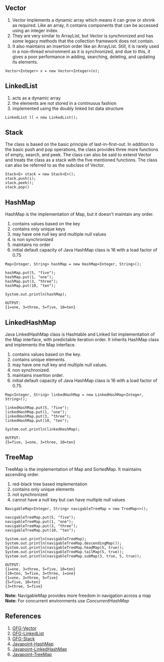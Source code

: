 ## Vector
1. Vector implements a dynamic array which means it can grow or shrink as required. Like an array, it contains components that can be accessed using an integer index.
2. They are very similar to ArrayList, but Vector is synchronized and has some legacy methods that the collection framework does not contain.
3. It also maintains an insertion order like an ArrayList. Still, it is rarely used in a non-thread environment as it is synchronized, and due to this, it gives a poor performance in adding, searching, deleting, and updating its elements.

```
Vector<Integer> v = new Vector<Integer>(n);
```

## LinkedList
1. acts as a dynamic array
2. the elements are not stored in a continuous fashion
3. implemented using the doubly linked list data structure

```
LinkedList ll = new LinkedList(); 
```

## Stack
The class is based on the basic principle of last-in-first-out. In addition to the basic push and pop operations, the class provides three more functions of empty, search, and peek. The class can also be said to extend Vector and treats the class as a stack with the five mentioned functions. The class can also be referred to as the subclass of Vector.

```
Stack<E> stack = new Stack<E>();
stack.push(i);
stack.peek();
stack.pop()
```

## HashMap
HashMap is the implementation of Map, but it doesn't maintain any order.
1. contains values based on the key
2. contains only unique keys
3. may have one null key and multiple null values
4. is non synchronized
5. maintains no order
6. initial default capacity of Java HashMap class is 16 with a load factor of 0.75
```
Map<Integer, String> hashMap = new HashMap<Integer, String>();

hashMap.put(5, "five");
hashMap.put(1, "one");
hashMap.put(3, "three");
hashMap.put(10, "ten");

System.out.println(hashMap);
```
```
OUTPUT:
{1=one, 3=three, 5=five, 10=ten}
```

## LinkedHashMap
Java LinkedHashMap class is Hashtable and Linked list implementation of the Map interface, with predictable iteration order. It inherits HashMap class and implements the Map interface.
1. contains values based on the key.
2. contains unique elements.
3. may have one null key and multiple null values.
4. non synchronized.
5. maintains insertion order.
6. initial default capacity of Java HashMap class is 16 with a load factor of 0.75.

```
Map<Integer, String> linkedHashMap = new LinkedHashMap<Integer, String>();

linkedHashMap.put(5, "five");
linkedHashMap.put(1, "one");
linkedHashMap.put(3, "three");
linkedHashMap.put(10, "ten");

System.out.println(linkedHashMap);
```
```
OUTPUT:
{5=five, 1=one, 3=three, 10=ten}
```

## TreeMap
TreeMap is the implementation of Map and SortedMap. It maintains ascending order.
1. red-black tree based implementation
2. contains only unique elements
3. not synchronized
4. cannot have a null key but can have multiple null values

```
NavigableMap<Integer, String> navigableTreeMap = new TreeMap<>();

navigableTreeMap.put(5, "five");
navigableTreeMap.put(1, "one");
navigableTreeMap.put(3, "three");
navigableTreeMap.put(10, "ten");

System.out.println(navigableTreeMap);
System.out.println(navigableTreeMap.descendingMap());
System.out.println(navigableTreeMap.headMap(5, true));
System.out.println(navigableTreeMap.tailMap(5, true));
System.out.println(navigableTreeMap.subMap(3, true, 5, true));
```
```
OUTPUT:
{1=one, 3=three, 5=five, 10=ten}
{10=ten, 5=five, 3=three, 1=one}
{1=one, 3=three, 5=five}
{5=five, 10=ten}
{3=three, 5=five}
```
**Note:** NavigableMap provides more freedom in navigation across a map <br>
**Note:** For concurrent environments use *ConcurrentHashMap*

## References
1. [GFG-Vector](https://www.geeksforgeeks.org/java-util-vector-class-java/)
2. [GFG-LinkedList](https://www.geeksforgeeks.org/linked-list-in-java/)
3. [GFG-Stack](https://www.geeksforgeeks.org/stack-class-in-java/)
4. [Javapoint-HashMap](https://www.javatpoint.com/java-hashmap)
5. [Javapoint-LinkedHashMap](https://www.javatpoint.com/java-linkedhashmap)
6. [Javapoint-TreeMap](https://www.javatpoint.com/java-treemap)
